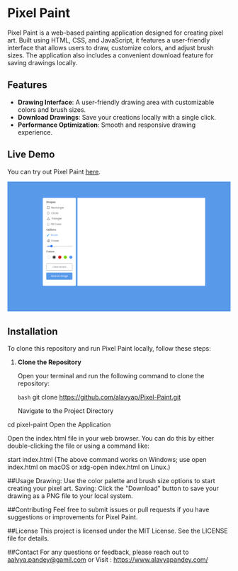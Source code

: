 # Pixel Paint

Pixel Paint is a web-based painting application designed for creating pixel art. Built using HTML, CSS, and JavaScript, it features a user-friendly interface that allows users to draw, customize colors, and adjust brush sizes. The application also includes a convenient download feature for saving drawings locally.

## Features

- **Drawing Interface**: A user-friendly drawing area with customizable colors and brush sizes.
- **Download Drawings**: Save your creations locally with a single click.
- **Performance Optimization**: Smooth and responsive drawing experience.

## Live Demo

You can try out Pixel Paint [here](https://pixel-paint.alavyapandey.com/).

![ScreenShot](pixel-paint.png)

## Installation

To clone this repository and run Pixel Paint locally, follow these steps:

1. **Clone the Repository**

   Open your terminal and run the following command to clone the repository:

   ```bash```
   git clone https://github.com/alavyap/Pixel-Paint.git



   Navigate to the Project Directory


cd pixel-paint
Open the Application

Open the index.html file in your web browser. You can do this by either double-clicking the file or using a command like:


start index.html
(The above command works on Windows; use open index.html on macOS or xdg-open index.html on Linux.)

##Usage
Drawing: Use the color palette and brush size options to start creating your pixel art.
Saving: Click the "Download" button to save your drawing as a PNG file to your local system.

##Contributing
Feel free to submit issues or pull requests if you have suggestions or improvements for Pixel Paint.

##License
This project is licensed under the MIT License. See the LICENSE file for details.

##Contact
For any questions or feedback, please reach out to aalvya.pandey@gamil.com or Visit : https://www.alavyapandey.com/
